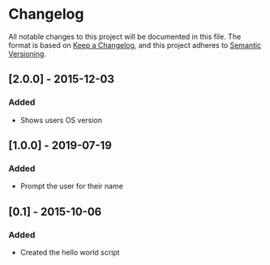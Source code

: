 # Changelog
All notable changes to this project will be documented in this file.
The format is based on [Keep a Changelog](https://keepachangelog.com/en/1.0.0/),
and this project adheres to [Semantic Versioning](https://semver.org/spec/v2.0.0.html).


## [2.0.0] - 2015-12-03
### Added
- Shows users OS version

## [1.0.0] - 2019-07-19
### Added
- Prompt the user for their name 

## [0.1] - 2015-10-06
### Added
- Created the hello world script

